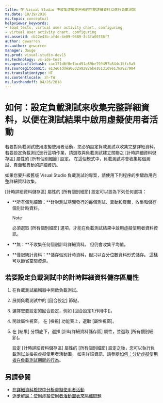 ```yaml
---
title: 在 Visual Studio 中收集虛擬使用者的完整詳細資料以進行負載測試
ms.date: 10/19/2016
ms.topic: conceptual
helpviewer_keywords:
- load tests, virtual user activity chart, configuring
- virtual user activity chart, configuring
ms.assetid: cb22e43b-af4d-4e09-9389-3c3fa00786f7
author: gewarren
ms.author: gewarren
manager: douge
ms.prod: visual-studio-dev15
ms.technology: vs-ide-test
ms.openlocfilehash: cac171d6f0e1bcd91a89be799497b84dc15fc5a5
ms.sourcegitcommit: e13e61ddea6032a8282abe16131d9e136a927984
ms.translationtype: HT
ms.contentlocale: zh-TW
ms.lasthandoff: 04/26/2018
---
```

# <a name="how-to-configure-load-tests-to-collect-full-details-to-enable-virtual-user-activity-in-test-results"></a>如何：設定負載測試來收集完整詳細資料，以便在測試結果中啟用虛擬使用者活動

若要對負載測試使用虛擬使用者活動，您必須設定負載測試以收集完整詳細資料。 若要設定負載測試進行這項作業，請選取與負載測試建立關聯之 [計時詳細資料儲存區] 屬性的 [所有個別細節] 設定。 在這個模式中，負載測試將會收集每個測試、頁面和異動的詳細資訊。

 如果您要升級舊版 Visual Studio 負載測試的專案，請使用下列程序的步驟啟用完整詳細資料收集。

 [計時詳細資料儲存區] 屬性的 [所有個別細節] 設定可以設為下列任何選項：

-   **所有個別細節：**針對測試期間發行的每個測試、異動和頁面，收集和儲存個別計時資料。

    > [!NOTE]
    > 必須選取 [所有個別細節] 選項，才能在負載測試結果中啟用虛擬使用者資料資訊。

-   **無：**不收集任何個別計時詳細資料。 但仍會收集平均值。

-   **僅限統計資料：**儲存個別計時資料，但只以百分位數資料形式儲存。 這樣可以節省空間資源。

## <a name="to-configure-the-timing-details-storage-property-in-a-load-test"></a>若要設定負載測試中的計時詳細資料儲存區屬性

1.  在負載測試編輯器中開啟負載測試。

2.  展開負載測試中的 [回合設定] 節點。

3.  選擇您要設定的回合設定，例如 [回合設定1[作用中]]。

4.  開啟屬性視窗。 在 [檢視] 功能表上，選取 [屬性視窗]。

5.  在 [結果] 分類底下，選擇 [計時詳細資料儲存區] 屬性，並選取 [所有個別細節]。

     設定 [計時詳細資料儲存區] 屬性的 [所有個別細節] 設定之後，您可以執行負載測試並檢視虛擬使用者活動圖。 如需詳細資訊，請參閱[如何：分析虛擬使用者在負載測試期間的行為](../test/how-to-analyze-virtual-user-activity-during-a-load-test.md)。

## <a name="see-also"></a>另請參閱

- [在詳細資料檢視中分析虛擬使用者活動](../test/analyze-load-test-virtual-user-activity-in-the-details-view.md)
- [逐步解說：使用虛擬使用者活動圖表來隔離問題](../test/walkthrough-use-the-virtual-user-activity-chart-to-isolate-issues.md)